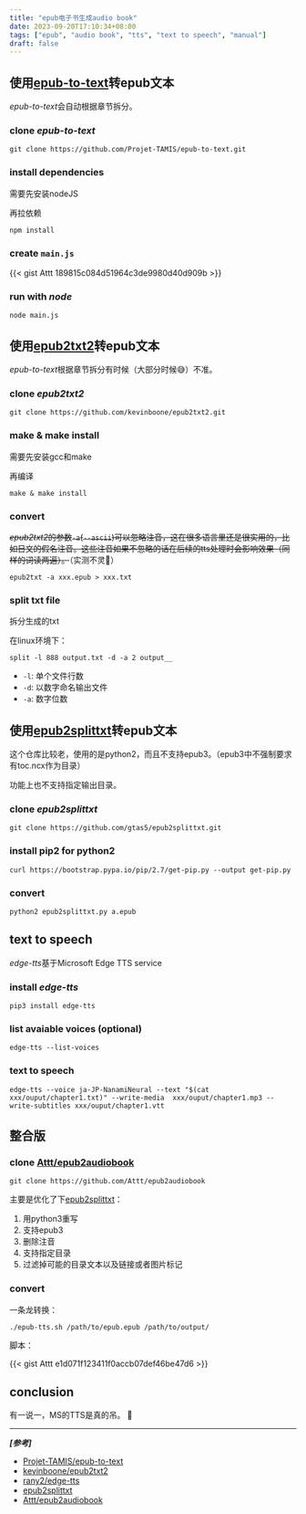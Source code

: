 ```yaml
---
title: "epub电子书生成audio book"
date: 2023-09-20T17:10:34+08:00
tags: ["epub", "audio book", "tts", "text to speech", "manual"]
draft: false
---
```


## 使用[epub-to-text](https://github.com/Projet-TAMIS/epub-to-text.git)转epub文本

*epub-to-text*会自动根据章节拆分。

### clone *epub-to-text*

```shell
git clone https://github.com/Projet-TAMIS/epub-to-text.git
```

### install dependencies

需要先安装nodeJS

再拉依赖
```shell
npm install
```

### create `main.js`

{{< gist Attt 189815c084d51964c3de9980d40d909b >}}

### run with *node*

```shell
node main.js
```

## 使用[epub2txt2](https://github.com/kevinboone/epub2txt2.git)转epub文本

*epub-to-text*根据章节拆分有时候（大部分时候😅）不准。

### clone *epub2txt2*

```shell
git clone https://github.com/kevinboone/epub2txt2.git
```

### make & make install

需要先安装gcc和make

再编译

```shell
make & make install
```

### convert

~~*epub2txt2*的参数`-a`(`--ascii`)可以忽略注音，这在很多语言里还是很实用的，比如日文的假名注音。这些注音如果不忽略的话在后续的tts处理时会影响效果（同样的词读两遍）。~~（实测不灵🙅）

```shell
epub2txt -a xxx.epub > xxx.txt
```

### split txt file

拆分生成的txt

在linux环境下：

```shell
split -l 888 output.txt -d -a 2 output__
```

- `-l`: 单个文件行数
- `-d`: 以数字命名输出文件
- `-a`: 数字位数

## 使用[epub2splittxt](https://github.com/gtas5/epub2splittxt.git)转epub文本

这个仓库比较老，使用的是python2，而且不支持epub3。（epub3中不强制要求有toc.ncx作为目录）

功能上也不支持指定输出目录。

### clone *epub2splittxt*

```shell
git clone https://github.com/gtas5/epub2splittxt.git
```

### install pip2 for python2

```shell
curl https://bootstrap.pypa.io/pip/2.7/get-pip.py --output get-pip.py
```

### convert

```shell
python2 epub2splittxt.py a.epub
```


## text to speech

*edge-tts*基于Microsoft Edge TTS service

### install *edge-tts*

```shell
pip3 install edge-tts
```

### list avaiable voices (optional)

```shell
edge-tts --list-voices
```

### text to speech

```shell
edge-tts --voice ja-JP-NanamiNeural --text "$(cat xxx/ouput/chapter1.txt)" --write-media  xxx/ouput/chapter1.mp3 --write-subtitles xxx/ouput/chapter1.vtt
```

## 整合版

### clone [Attt/epub2audiobook](https://github.com/Attt/epub2audiobook)

```shell
git clone https://github.com/Attt/epub2audiobook
```

主要是优化了下[epub2splittxt](https://github.com/gtas5/epub2splittxt.git)：

1. 用python3重写
2. 支持epub3
3. 删除注音
4. 支持指定目录
5. 过滤掉可能的目录文本以及链接或者图片标记

### convert

一条龙转换：

```shell
./epub-tts.sh /path/to/epub.epub /path/to/output/
```

脚本：

{{< gist Attt e1d071f123411f0accb07def46be47d6 >}}

## conclusion

有一说一，MS的TTS是真的吊。 🥸

---

***[参考]***

- [Projet-TAMIS/epub-to-text](https://github.com/Projet-TAMIS/epub-to-text.git)
- [kevinboone/epub2txt2](https://github.com/kevinboone/epub2txt2.git)
- [rany2/edge-tts](https://github.com/rany2/edge-tts)
- [epub2splittxt](https://github.com/gtas5/epub2splittxt.git)
- [Attt/epub2audiobook](https://github.com/Attt/epub2audiobook)